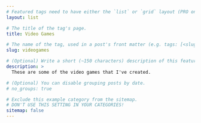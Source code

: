 ```yaml
---
# Featured tags need to have either the `list` or `grid` layout (PRO only).
layout: list

# The title of the tag's page.
title: Video Games

# The name of the tag, used in a post's front matter (e.g. tags: [<slug>]).
slug: videogames

# (Optional) Write a short (~150 characters) description of this featured tag.
description: >
  These are some of the video games that I've created.

# (Optional) You can disable grouping posts by date.
# no_groups: true

# Exclude this example category from the sitemap.
# DON'T USE THIS SETTING IN YOUR CATEGORIES!
sitemap: false
---
```

